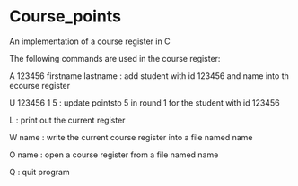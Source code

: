 # Course_points
An implementation of a course register in C  

The following commands are used in the course register:  

A 123456 firstname lastname : add student with id 123456 and name into th ecourse register  

U 123456 1 5 : update pointsto 5 in round 1 for the student with id 123456  

L  : print out the current register  

W name : write the current course register into a file named name  

O name : open a course register from a file named name  

Q : quit program  
